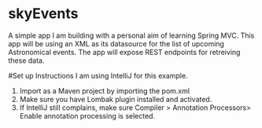 # skyEvents

A simple app I am building with a personal aim of learning Spring MVC. This app will be using an XML as its datasource for the list of upcoming Astronomical events. The app will expose REST endpoints for retreiving these data.

#Set up Instructions
I am using IntelliJ for this example. 

1. Import as a Maven project by importing the pom.xml
2. Make sure you have Lombak plugin installed and activated.
3. If IntelliJ still complains, make sure Compiler > Annotation Processors> Enable annotation processing is selected.